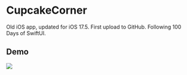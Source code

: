 # CupcakeCorner
Old iOS app, updated for iOS 17.5. First upload to GitHub. Following 100 Days of SwiftUI. 
## Demo
<img src='/CupcakeCorner/CupcakeCorner_Updated_iOS17.5.gif' width=''/>
